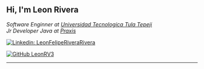 <h2> Hi, I'm Leon Rivera</h2>

<p><em>Software Enginner at <a href="https://www.uttt.edu.mx">Universidad Tecnologica Tula Tepeji</a><!--<img src="https://media.giphy.com/media/fYSnHlufseco8Fh93Z/giphy.gif" width="30">--></br>Jr Developer Java at <a href="https://mexico.praxisglobe.com/">Praxis</a> <!--<img src="https://media.giphy.com/media/WUlplcMpOCEmTGBtBW/giphy.gif" width="30"> -->
</em></p>


[![Linkedin: LeonFelipeRiveraRivera](https://img.shields.io/badge/-LeonFelipeRiveraRivera-blue?style=flat-square&logo=Linkedin&logoColor=white&link=https://www.linkedin.com/in/leonfeliperivera/)](https://www.linkedin.com/in/leonfeliperivera)

              
[![GitHub LeonRV3](https://img.shields.io/github/followers/leonrv3?label=follow&style=social)](https://github.com/)



---
